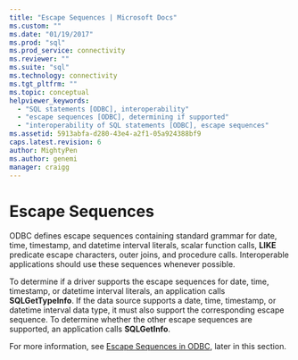 ```yaml
---
title: "Escape Sequences | Microsoft Docs"
ms.custom: ""
ms.date: "01/19/2017"
ms.prod: "sql"
ms.prod_service: connectivity
ms.reviewer: ""
ms.suite: "sql"
ms.technology: connectivity
ms.tgt_pltfrm: ""
ms.topic: conceptual
helpviewer_keywords: 
  - "SQL statements [ODBC], interoperability"
  - "escape sequences [ODBC], determining if supported"
  - "interoperability of SQL statements [ODBC], escape sequences"
ms.assetid: 5913abfa-d280-43e4-a2f1-05a924388bf9
caps.latest.revision: 6
author: MightyPen
ms.author: genemi
manager: craigg
---
```

# Escape Sequences
ODBC defines escape sequences containing standard grammar for date, time, timestamp, and datetime interval literals, scalar function calls, **LIKE** predicate escape characters, outer joins, and procedure calls. Interoperable applications should use these sequences whenever possible.  
  
 To determine if a driver supports the escape sequences for date, time, timestamp, or datetime interval literals, an application calls **SQLGetTypeInfo**. If the data source supports a date, time, timestamp, or datetime interval data type, it must also support the corresponding escape sequence. To determine whether the other escape sequences are supported, an application calls **SQLGetInfo**.  
  
 For more information, see [Escape Sequences in ODBC](../../../odbc/reference/develop-app/escape-sequences-in-odbc.md), later in this section.

